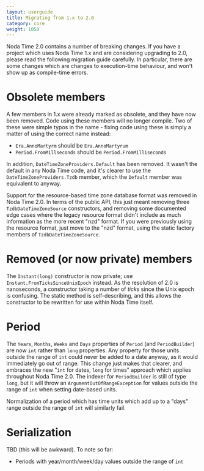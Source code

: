 ```yaml
---
layout: userguide
title: Migrating from 1.x to 2.0
category: core
weight: 1050
---
```


Noda Time 2.0 contains a number of breaking changes. If you have a project which uses Noda Time
1.x and are considering upgrading to 2.0, please read the following migration guide carefully.
In particular, there are some changes which are changes to execution-time behaviour, and won't show up as compile-time errors.

Obsolete members
====

A few members in 1.x were already marked as obsolete, and they have now been removed. Code using 
these members will no longer compile. Two of these were simple typos in the name - fixing code 
using these is simply a matter of using the correct name instead:

- `Era.AnnoMartyrm` should be `Era.AnnoMartyrum`
- `Period.FromMillseconds` should be `Period.FromMilliseconds`

In addition, `DateTimeZoneProviders.Default` has been removed. It wasn't the default in any Noda 
Time code, and it's clearer to use the `DateTimeZoneProviders.Tzdb` member, which the `Default`
member was equivalent to anyway.

Support for the resource-based time zone database format was removed in Noda Time 2.0. In terms
of the public API, this just meant removing three `TzdbDateTimeZoneSource` constructors, and
removing some documented edge cases where the legacy resource format didn't include as much
information as the more recent "nzd" format. If you were previously using the resource format,
just move to the "nzd" format, using the static factory members of `TzdbDateTimeZoneSource`.

Removed (or now private) members
====

The `Instant(long)` constructor is now private; use `Instant.FromTicksSinceUnixEpoch` instead.
As the resolution of 2.0 is nanoseconds, a constructor taking a number of *ticks* since the
Unix epoch is confusing. The static method is self-describing, and this allows the constructor
to be rewritten for use within Noda Time itself.

Period
====

The `Years`, `Months`, `Weeks` and `Days` properties of `Period` (and `PeriodBuilder`) are
now `int` rather than `long` properties. Any property for those units outside the range of `int` 
could never be added to a date anyway, as it would immediately go out of range. This change just
makes that clearer, and embraces the new "`int` for dates, `long` for times" approach which 
applies throughout Noda Time 2.0. The indexer for `PeriodBuilder` is still of type `long`, but 
it will throw an `ArgumentOutOfRangeException` for values outside the range of `int` when 
setting date-based units.

Normalization of a period which has time units which add up to a "days" range outside the range
of `int` will similarly fail.

Serialization
====

TBD (this will be awkward). To note so far:

- Periods with year/month/week/day values outside the range of `int`